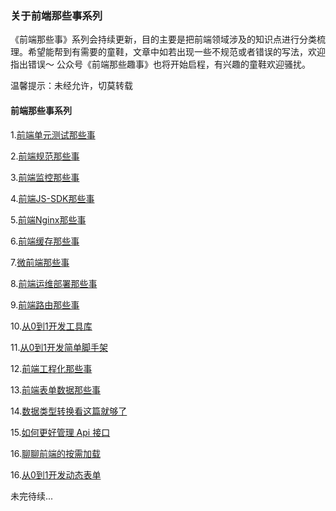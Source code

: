 ### 关于前端那些事系列

《前端那些事》系列会持续更新，目的主要是把前端领域涉及的知识点进行分类梳理。希望能帮到有需要的童鞋，文章中如若出现一些不规范或者错误的写法，欢迎指出错误～ 公众号《前端那些趣事》也将开始启程，有兴趣的童鞋欢迎骚扰。

温馨提示：未经允许，切莫转载

#### 前端那些事系列

1.[前端单元测试那些事](https://juejin.im/post/5e2405146fb9a02fea37366c)

2.[前端规范那些事](https://juejin.im/post/5e54b8825188254975581b5d)

3.[前端监控那些事](https://juejin.im/post/5e5e2f7b6fb9a07c885fb588)

4.[前端JS-SDK那些事](https://juejin.im/post/5e72c9faf265da57570496c3)

5.[前端Nginx那些事](https://juejin.im/post/5e7ad2455188255e2c7256ac)

6.[前端缓存那些事](https://juejin.im/post/5e7ef4a9e51d4546f8784b21)

7.[微前端那些事](https://juejin.im/post/5e83f8ad6fb9a03c5e0ccccc)

8.[前端运维部署那些事](https://juejin.im/post/5e88904bf265da47f517837c)

9.[前端路由那些事](https://juejin.im/post/5e917e58e51d4546db4378c0)

10.[从0到1开发工具库](https://juejin.im/post/5e958d0f6fb9a03c6675cb5d)

11.[从0到1开发简单脚手架](https://juejin.im/post/5ea1263d6fb9a03c73799a25)

12.[前端工程化那些事](https://juejin.im/post/5e999cecf265da47cd357a24)

13.[前端表单数据那些事](https://juejin.im/post/5eaa2cb3f265da7ba0581c84)

14.[数据类型转换看这篇就够了](https://juejin.im/post/5eb2bef2f265da7b9a6f0e7e)

15.[如何更好管理 Api 接口](https://juejin.im/post/5eba0684e51d454da077bcc1)

16.[聊聊前端的按需加载](https://juejin.im/post/5ec7b0d451882542e97abfd9)

16.[从0到1开发动态表单](https://juejin.im/post/5ecdd954e51d45786d3fd8de)

未完待续...
